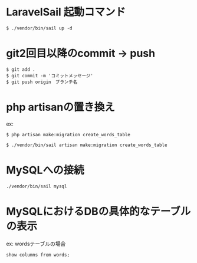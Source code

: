 # LaravelSail 起動コマンド
```
$ ./vendor/bin/sail up -d
```
# git2回目以降のcommit -> push
```
$ git add .
$ git commit -m 'コミットメッセージ'
$ git push origin　ブランチ名
```
# php artisanの置き換え
ex: 
```
$ php artisan make:migration create_words_table

$ ./vendor/bin/sail artisan make:migration create_words_table
```
# MySQLへの接続
```
./vendor/bin/sail mysql
```
# MySQLにおけるDBの具体的なテーブルの表示
ex: wordsテーブルの場合
```
show columns from words;
```
